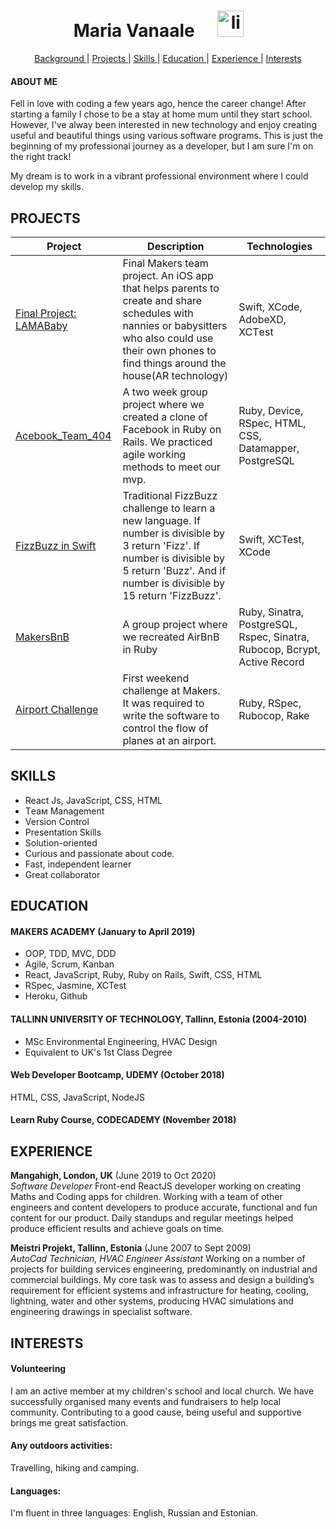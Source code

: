 <h1 align="center">Maria Vanaale <a href="https://www.linkedin.com/in/maria-vanaale-b0038447/">
<img src="https://www.iconfinder.com/data/icons/free-social-icons/67/linkedin_circle_color-512.png" alt="linkedin" hspace="30" height="42" width="42">
 </h1> 
 <div align="center">
    
[Background ](#background) | 
[Projects ](#projects) | 
[Skills ](#skills) | 
[Education ](#education) | 
[Experience ](#experience) | 
[Interests ](#interests)

</div>


#### ABOUT ME
Fell in love with coding a few years ago, hence the career change! After starting a family I chose to be a stay at home mum until they start school. However, I've alway been interested in new technology and enjoy creating useful and beautiful things using various software programs. This is just the beginning of my professional journey as a developer, but I am sure I'm on the right track!

My dream is to work in a vibrant professional environment where I could develop my skills.

## PROJECTS

| Project | Description | Technologies |
| --- | --- | --- |
| [Final Project: LAMABaby](https://github.com/mmar8/LAMAbaby_Final_Project) | Final Makers team project. An iOS app that helps parents to create and share schedules with nannies or babysitters who also could use their own phones to find things around the house(AR technology) | Swift, XCode, AdobeXD, XCTеst |
| [Acebook_Team_404](https://github.com/mmar8/Acebook-Team_404) | A two week group project where we created a clone of Facebook in Ruby on Rails. We practiced agile working methods to meet our mvp. | Ruby, Device, RSpec, HTML, CSS, Datamapper, PostgreSQL |
| [FizzBuzz in Swift](https://github.com/mmar8/FizzBuzzSwift) | Traditional FizzBuzz challenge to learn a new language. If number is divisible by 3 return 'Fizz'. If number is divisible by 5 return 'Buzz'. And if number is divisible by 15 return 'FizzBuzz'. | Swift, XCTest, XCode |
| [MakersBnB](https://github.com/mmar8/MakersBnB_Need_Sleep_Team) | A group project where we recreated AirBnB in Ruby | Ruby, Sinatra, PostgreSQL, Rspec, Sinatra, Rubocop, Bcrypt, Active Record |
| [Airport Challenge](https://github.com/mmar8/airport_challenge) | First weekend challenge at Makers. It was required to write the software to control the flow of planes at an airport. | Ruby, RSpec, Rubocop, Rake|
## SKILLS
- React Js, JavaScript, CSS, HTML
- Tеам Мanagement
- Version Control
- Presentation Skills
- Solution-oriented
- Curious and passionate about code. 
- Fast, independent learner 
- Great collaborator

## EDUCATION

#### MAKERS ACADEMY (January to April 2019)

- OOP, TDD, MVC, DDD
- Agile, Scrum, Kanban
- React, JavaScript, Ruby, Ruby on Rails, Swift, CSS, HTML
- RSpec, Jasmine, XCTest
- Heroku, Github

#### TALLINN UNIVERSITY OF TECHNOLOGY, Tallinn, Estonia (2004-2010)

- MSc Environmental Engineering, HVAC Design
- Equivalent to UK's 1st Class Degree

#### Web Developer Bootcamp, UDEMY (October 2018)
HTML, CSS, JavaScript, NodeJS

#### Learn Ruby Course, CODECADEMY (November 2018)

## EXPERIENCE

**Mangahigh, London, UK** (June 2019 to Oct 2020)    
*Software Developer*
 Front-end ReactJS developer working on creating Maths and Coding apps for children. Working with a team of other engineers and content developers to produce accurate, functional and fun content for our product. Daily standups and regular meetings helped produce efficient results and achieve goals on time. 

**Meistri Projekt, Tallinn, Estonia** (June 2007 to Sept 2009)    
*AutoCad Technician, HVAC Engineer Assistant*
 Working on a number of projects for building services engineering, predominantly on industrial and commercial buildings. My core task was to assess and design a building’s requirement for efficient systems and infrastructure for heating, cooling, lightning, water and other systems, producing HVAC simulations and engineering drawings in specialist software.

## INTERESTS
#### Volunteering   
I am an active member at my children's school and local church. We have successfully organised many events and fundraisers to help local community. Contributing to a good cause, being useful and supportive brings me great satisfaction.

#### Any outdoors activities: 
Travelling, hiking and camping.
#### Languages:
I'm fluent in three languages: English, Russian and Estonian.

